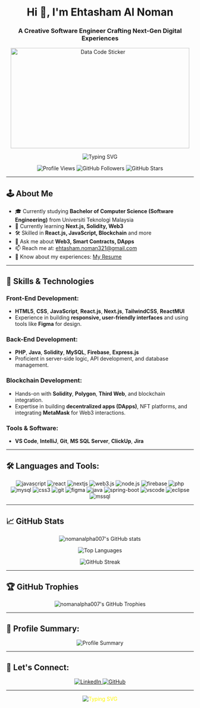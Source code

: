 <h1 align="center">Hi 👋, I'm Ehtasham Al Noman</h1>
<h3 align="center">A Creative Software Engineer Crafting Next-Gen Digital Experiences</h3>

<!-- Tenor GIF Embed -->
<div align="center">
  <img src="https://media.tenor.com/images/YOUR-GIF-ID.gif" width="480" height="269" alt="Data Code Sticker" />
</div>

<p align="center">
    <img src="https://readme-typing-svg.demolab.com?font=Courier+Prime&weight=700&size=25&pause=1000&color=6CACE4&center=true&vCenter=true&width=500&lines=Full-Stack+Developer;Blockchain+Explorer;Decentralized+Apps+Creator;Collaborative+Leader" alt="Typing SVG" />
</p>

<p align="center">
  <img src="https://komarev.com/ghpvc/?username=nomanalpha007&label=Profile%20Views&color=yellow&style=plastic" alt="Profile Views" />
  <img src="https://img.shields.io/github/followers/nomanalpha007?label=Followers&style=social" alt="GitHub Followers" />
  <img src="https://img.shields.io/github/stars/nomanalpha007?label=Stars&style=social" alt="GitHub Stars" />
</p>

---

## 🕹️ About Me

- 🎓 Currently studying **Bachelor of Computer Science (Software Engineering)** from Universiti Teknologi Malaysia  
- 🌱 Currently learning **Next.js, Solidity, Web3**  
- 🛠️ Skilled in **React.js, JavaScript, Blockchain** and more  
- 💬 Ask me about **Web3, Smart Contracts, DApps**    
- 📫 Reach me at: ehtasham.noman321@gmail.com  
- 📄 Know about my experiences: [My Resume](https://drive.google.com/file/d/1_7JcOVrAO_-Vt5CZKkG-II2m1PC6uqUG/view?usp=sharing)
---

## 🚀 Skills & Technologies

### Front-End Development:
- **HTML5**, **CSS**, **JavaScript**, **React.js**, **Next.js**, **TailwindCSS**, **ReactMUI**
- Experience in building **responsive, user-friendly interfaces** and using tools like **Figma** for design.

### Back-End Development:
- **PHP**, **Java**, **Solidity**, **MySQL**, **Firebase**, **Express.js**
- Proficient in server-side logic, API development, and database management.

### Blockchain Development:
- Hands-on with **Solidity**, **Polygon**, **Third Web**, and blockchain integration.
- Expertise in building **decentralized apps (DApps)**, NFT platforms, and integrating **MetaMask** for Web3 interactions.

### Tools & Software:
- **VS Code**, **IntelliJ**, **Git**, **MS SQL Server**, **ClickUp**, **Jira**

---

## 🛠️ Languages and Tools:

<p align="center">
  <img src="https://img.shields.io/badge/JavaScript-F7DF1E?style=for-the-badge&logo=javascript&logoColor=black" alt="javascript" />
  <img src="https://img.shields.io/badge/React-20232A?style=for-the-badge&logo=react&logoColor=61DAFB" alt="react" />
  <img src="https://img.shields.io/badge/Next.js-000000?style=for-the-badge&logo=nextdotjs&logoColor=white" alt="nextjs" />
  <img src="https://img.shields.io/badge/Web3.js-F16822?style=for-the-badge&logo=web3.js&logoColor=white" alt="web3.js" />
  <img src="https://img.shields.io/badge/Node.js-43853D?style=for-the-badge&logo=node.js&logoColor=white" alt="node.js" />
  <img src="https://img.shields.io/badge/Firebase-FFCA28?style=for-the-badge&logo=firebase&logoColor=black" alt="firebase" />
  <img src="https://img.shields.io/badge/PHP-777BB4?style=for-the-badge&logo=php&logoColor=white" alt="php" />
  <img src="https://img.shields.io/badge/MySQL-4479A1?style=for-the-badge&logo=mysql&logoColor=white" alt="mysql" />
  <img src="https://img.shields.io/badge/CSS3-1572B6?style=for-the-badge&logo=css3&logoColor=white" alt="css3" />
  <img src="https://img.shields.io/badge/Git-F05032?style=for-the-badge&logo=git&logoColor=white" alt="git" />
  <img src="https://img.shields.io/badge/Figma-F24E1E?style=for-the-badge&logo=figma&logoColor=white" alt="figma" />
  <img src="https://img.shields.io/badge/Java-007396?style=for-the-badge&logo=java&logoColor=white" alt="java" />
  <img src="https://img.shields.io/badge/Spring_Boot-6DB33F?style=for-the-badge&logo=spring-boot&logoColor=white" alt="spring-boot" />
  <img src="https://img.shields.io/badge/Visual_Studio_Code-007ACC?style=for-the-badge&logo=visual-studio-code&logoColor=white" alt="vscode" />
  <img src="https://img.shields.io/badge/Eclipse-2C2255?style=for-the-badge&logo=eclipse&logoColor=white" alt="eclipse" />
  <img src="https://img.shields.io/badge/MS_SQL_Server-CC2927?style=for-the-badge&logo=microsoft-sql-server&logoColor=white" alt="mssql" />
</p>

---

## 📈 GitHub Stats

<p align="center">
  <img src="https://github-readme-stats.vercel.app/api?username=nomanalpha007&show_icons=true&theme=merko" alt="nomanalpha007's GitHub stats" />
</p>

<p align="center">
  <img src="https://github-readme-stats.vercel.app/api/top-langs/?username=nomanalpha007&layout=compact&theme=merko" alt="Top Languages" />
</p>

<p align="center">
  <img src="https://github-readme-streak-stats.herokuapp.com/?user=nomanalpha007&theme=merko" alt="GitHub Streak" />
</p>

---

## 🏆 GitHub Trophies

<p align="center">
  <img src="https://github-profile-trophy.vercel.app/?username=nomanalpha007&theme=darkhub&no-frame=true&column=6" alt="nomanalpha007's GitHub Trophies" />
</p>

---

## 🎯 Profile Summary:

<p align="center">
    <img src="https://github-profile-summary-cards.vercel.app/api/cards/profile-details?username=nomanalpha007&theme=2077" alt="Profile Summary" />
</p>

---

## 🔗 Let's Connect:

<p align="center">
    <a href="https://linkedin.com/in/ehtasham-al-noman" target="_blank">
        <img src="https://img.shields.io/badge/LinkedIn-%230077B5.svg?style=for-the-badge&logo=linkedin&logoColor=white" alt="LinkedIn"/>
    </a>
    <a href="https://github.com/NomanALPHA007" target="_blank">
        <img src="https://img.shields.io/badge/GitHub-%23121011.svg?style=for-the-badge&logo=github&logoColor=white" alt="GitHub"/>
    </a>
</p>

---

<p align="center" style="font-size:14px; color: #FFF700">
    <img src="https://readme-typing-svg.demolab.com?font=VT323&size=30&pause=1000&color=FFFFFF&center=true&vCenter=true&width=435&lines=Powered+by+passion+for+technology" alt="Typing SVG" />
</p>
